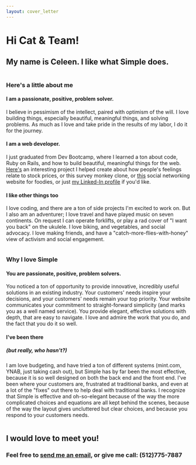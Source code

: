 ```yaml
---
layout: cover_letter
---
```


<h1>Hi Cat & Team!</h1>
<h2>My name is Celeen. I like what Simple does.</h2>
<div class = "column one">
<h3>Here's a little about me</h3>
<h4>I am a passionate, positive, problem solver.</h4>
<p>I believe in pessimism of the intellect, paired with optimism of the will. I love building things, especially beautiful, meaningful things, and solving problems. As much as I love and take pride in the results of my labor, I do it for the journey.</p>
<h4>I am a web developer.</h4>
<p>I just graduated from Dev Bootcamp, where I learned a ton about code, Ruby on Rails, and how to build beautiful, meaningful things for the web. <a href = "http://emotionalsecurities.herokuapp.com">Here's</a> an interesting project I helped create about how people's feelings relate to stock prices, or <a ref = "http://surveyunicorn.herokuapp.com">this</a> survey monkey clone, or <a href = "http://onetasteatatime.herokuapp.com">this</a> social networking website for foodies, or just <a href = "http://www.linkedin.com/in/celeen">my Linked-In profile</a> if you'd like.</p>
<h4>I like other things too</h4>
<p>I love coding, and there are a ton of side projects I'm excited to work on. But I also am an adventurer; I love travel and have played music on seven continents. On request I can operate forklifts, or play a rad cover of "I want you back" on the ukulele. I love biking, and vegetables, and social advocacy. I love making friends, and have a "catch-more-flies-with-honey" view of activism and social engagement.</p>
</div>
<div class = "column two">
<h3>Why I love Simple</h3>
<h4>You are passionate, positive, problem solvers.</h4>
<p>You noticed a ton of opportunity to provide innovative, incredibly useful solutions in an existing industry. Your customers' needs inspire your decisions, and your customers' needs remain your top priority. Your website communicates your commitment to straight-forward simplicity (and marks you as a well named service). You provide elegant, effective solutions with depth, that are easy to navigate. I love and admire the work that you do, and the fact that you do it so well.</p>
<h4>I've been there</h4>
<h5>(but really, who hasn't?)</h5>
<p>I am love budgeting, and have tried a ton of different systems (mint.com, YNAB, just taking cash out), but Simple has by far been the most effective, because it is so well designed on both the back end and the front end. I've been where your customers are, frustrated at traditional banks, and even at a lot of the "fixes" out there to help deal with traditional banks. I recognize that Simple is effective and oh-so-elegant because of the way the more complicated choices and equations are all kept behind the scenes, because of the way the layout gives uncluttered but clear choices, and because you respond to your customers needs.</p>
</div>

<h2 class = "footer">I would love to meet you!</h2>
<h3 class = "footer">Feel free to <a href = "mailto:celeenrusk@gmail.com">send me an email</a>, or give me call: (512)775-7887


